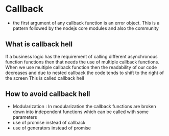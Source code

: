 # Callback

- the first argument of any callback function is an error object. This is a pattern followed by the nodejs core modules and also the community



## What is callback hell

If a business logic has the requirement of calling different asynchronous function functions then that needs the use of multiple callback functions.
When we use multiple callback function then the readability of our code decreases and due to nested callback the code tends to shift to the right of the screen
This is called callback hell

## How to avoid callback hell

- Modularization : In modularization the callback functions are broken down into independent functions which can be called with some parameters
- use of promise instead of callback
- use of generators instead of promise
